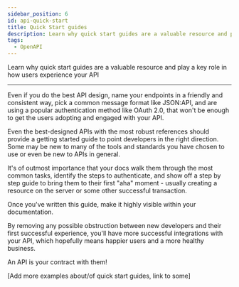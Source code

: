 ```yaml
---
sidebar_position: 6
id: api-quick-start
title: Quick Start guides
description: Learn why quick start guides are a valuable resource and play a key role in how users experience your API
tags:
  - OpenAPI
---
```


Learn why quick start guides are a valuable resource and play a key role in how users experience your API

---

<!-- vale off -->

Even if you do the best API design, name your endpoints in a friendly and consistent way,
pick a common message format like JSON:API, and are using a popular authentication method like OAuth 2.0,
that won't be enough to get the users adopting and engaged with your API.

Even the best-designed APIs with the most robust references should provide a getting started guide
to point developers in the right direction.
Some may be new to many of the tools and standards you have chosen to use or even be new to APIs in general.

It's of outmost importance that your docs walk them through the most common tasks,
identify the steps to authenticate, and show off a step by step guide to bring them to their first "aha" moment -
usually creating a resource on the server or some other successful transaction.

<!-- vale on -->

Once you've written this guide, make it highly visible within your documentation.

By removing any possible obstruction between new developers and their first successful experience,
you'll have more successful integrations with your API,
which hopefully means happier users and a more healthy business.

An API is your contract with them!

[Add more examples about/of quick start guides, link to some]
